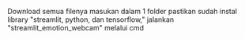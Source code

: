 Download semua filenya
masukan dalam 1 folder
pastikan sudah instal library "streamlit, python, dan tensorflow,"
jalankan "streamlit_emotion_webcam" melalui cmd

